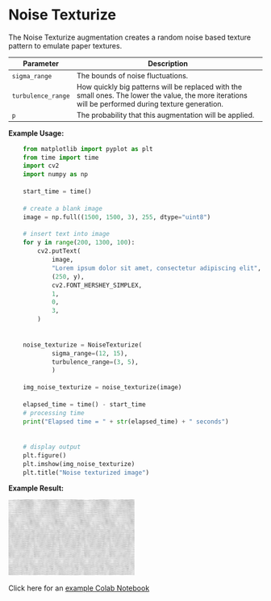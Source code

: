 # Noise Texturize

The Noise Texturize augmentation creates a random noise based texture pattern to emulate paper textures.


| Parameter          | Description                                                                                                                                          |
|--------------------|------------------------------------------------------------------------------------------------------------------------------------------------------|
| `sigma_range`      | The bounds of noise fluctuations.                                                                                                                    |
| `turbulence_range` | How quickly big patterns will be replaced with the small ones. The lower the value, the more iterations will be performed during texture generation. |
| `p`                | The probability that this augmentation will be applied.                                                                                              |


**Example Usage:**
```python
    from matplotlib import pyplot as plt
    from time import time
    import cv2
    import numpy as np

    start_time = time()

    # create a blank image
    image = np.full((1500, 1500, 3), 255, dtype="uint8")

    # insert text into image
    for y in range(200, 1300, 100):
        cv2.putText(
            image,
            "Lorem ipsum dolor sit amet, consectetur adipiscing elit",
            (250, y),
            cv2.FONT_HERSHEY_SIMPLEX,
            1,
            0,
            3,
        )


    noise_texturize = NoiseTexturize(
            sigma_range=(12, 15),
            turbulence_range=(3, 5),
            )

    img_noise_texturize = noise_texturize(image)

    elapsed_time = time() - start_time
    # processing time
    print("Elapsed time = " + str(elapsed_time) + " seconds")


    # display output
    plt.figure()
    plt.imshow(img_noise_texturize)
    plt.title("Noise texturized image")
```


**Example Result:**

![Noise textureized image](../../images/Augmentations/NoiseTexturizeAfter.png)

Click here for an [example Colab Notebook](https://colab.research.google.com/drive/1UOwbY83BeEbpRXiSQlhZvodUvrUVPpXh?usp=sharing)
